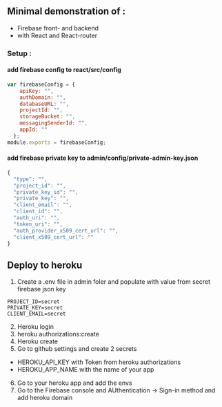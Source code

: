 ## Minimal demonstration of :
- Firebase front- and backend 
- with React and React-router

### Setup :

#### add firebase config to react/src/config
```js
var firebaseConfig = {
    apiKey: "",
    authDomain: "",
    databaseURL: "",
    projectId: "",
    storageBucket: "",
    messagingSenderId: "",
    appId: ""
  };
module.exports = firebaseConfig;
```

#### add firebase private key to admin/config/private-admin-key.json
```js
{
  "type": "",
  "project_id": "",
  "private_key_id": "",
  "private_key": "",
  "client_email": "",
  "client_id": "",
  "auth_uri": "",
  "token_uri": "",
  "auth_provider_x509_cert_url": "",
  "client_x509_cert_url": ""
}
```

## Deploy to heroku

1. Create a .env file in admin foler and populate with value from secret firebase json key
```
PROJECT_ID=secret
PRIVATE_KEY=secret
CLIENT_EMAIL=secret
```

2. Heroku login
3. heroku authorizations:create
4. Heroku create <my-new-app-name>
5. Go to github settings and create 2 secrets
  - HEROKU_API_KEY with Token from heroku authorizations
  - HEROKU_APP_NAME with the name of your app
6. Go to your heroku app and add the envs
7. Go to the Firebase console and AUthentication -> Sign-in method and add heroku domain
 

